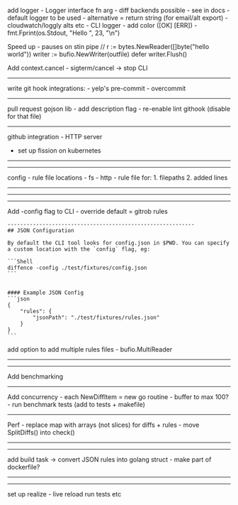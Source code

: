 add logger
	- Logger interface fn arg - diff backends possible
		- see in docs - default logger to be used
		- alternative = return string (for email/alt export)
		- cloudwatch/loggly alts  etc
	- CLI logger
		- add color ([OK] [ERR])
		- fmt.Fprint(os.Stdout, "Hello ", 23, "\n")

Speed up - pauses on stin pipe
	// r := bytes.NewReader([]byte("hello world"))
 	writer := bufio.NewWriter(outfile)
    defer writer.Flush()

Add context.cancel
	- sigterm/cancel -> stop CLI


-----------------------------------------------------------
write git hook integrations:
	- yelp's pre-commit
	- overcommit

-----------------------------------------------------------
pull request gojson lib - add description flag
	- re-enable lint githook (disable for that file)

-----------------------------------------------------------
github integration - HTTP server
- set up fission on kubernetes

-----------------------------------------------------------
-----------------------------------------------------------
config
	- rule file locations
		- fs
		- http
	- rule file for:
		1. filepaths
		2. added lines

-----------------------------------------------------------
-----------------------------------------------------------
-----------------------------------------------------------

Add -config flag to CLI
	- override default = gitrob rules

	-----------------------------------------------------------
	## JSON Configuration

	By default the CLI tool looks for config.json in $PWD. You can specify a custom location with the `config` flag, eg:

	```Shell
	diffence -config ./test/fixtures/config.json
	```


	#### Example JSON Config
	```json
	{
		"rules": {
			"jsonPath": "./test/fixtures/rules.json"
		}
	}
	```
add option to add multiple rules files
	- bufio.MultiReader

-----------------------------------------------------------
-----------------------------------------------------------
Add benchmarking

-----------------------------------------------------------
Add concurrency
	- each NewDiffItem = new go routine
	- buffer to max 100?
		- run benchmark tests (add to tests + makefile)

-----------------------------------------------------------
Perf
	- replace map with arrays (not slices) for diffs + rules
	- move SplitDiffs() into check()




-----------------------------------------------------------


-----------------------------------------------------------
add build task -> convert JSON rules into golang struct
	- make part of dockerfile?

-----------------------------------------------------------


-----------------------------------------------------------
set up realize - live reload run tests etc
